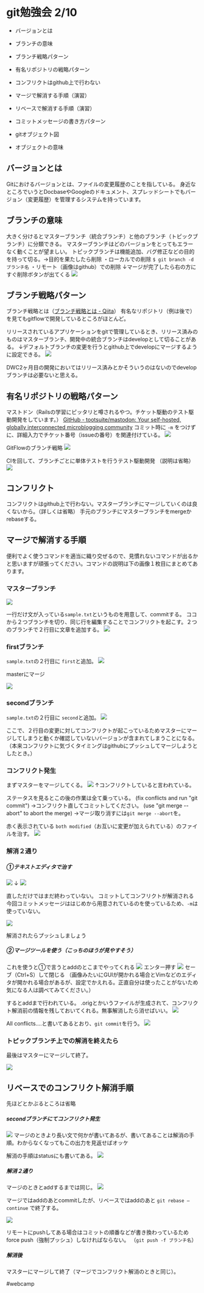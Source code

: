 # git勉強会 2/10


* バージョンとは
* ブランチの意味
* ブランチ戦略パターン
* 有名リポジトリの戦略パターン
* コンフリクトはgithub上で行わない
* マージで解消する手順（演習）
* リベースで解消する手順（演習）

* コミットメッセージの書き方パターン

* gitオブジェクト図
* オブジェクトの意味



## バージョンとは
Gitにおけるバージョンとは、ファイルの変更履歴のことを指している。
身近なところでいうとDocbaseやGoogleのドキュメント、スプレッドシートでもバージョン（変更履歴）を管理するシステムを持っています。



## ブランチの意味
大きく分けるとマスターブランチ（統合ブランチ）と他のブランチ（トピックブランチ）に分類できる。
マスターブランチはどのバージョンをとってもエラーなく動くことが望ましい。
トピックブランチは機能追加、バグ修正などの目的を持って切る。→目的を果たしたら削除
・ローカルでの削除
` $ git branch -d ブランチ名 `
・リモート（画像はgithub）での削除
↓マージが完了したら右の方にすぐ削除ボタンが出てくる
![](README/3a4e4387799a5c96510d9cacf7a62cfe.png)


## ブランチ戦略パターン
ブランチ戦略とは（[ブランチ戦略とは - Qiita](https://qiita.com/pi-su/items/01837215ed230f7507f2)）
有名なリポジトリ（例は後で）を見てもgitflowで開発しているところがほとんど。

リリースされているアプリケーションをgitで管理しているとき、リリース済みのものはマスターブランチ、開発中の統合ブランチはdevelopとして切ることがある。
↓デフォルトブランチの変更を行うとgithub上でdevelopにマージするように設定できる。
![](README/e6785ad23400ffc58c4ed407c36e938e.png)

DWC2ヶ月目の開発においてはリリース済みとかそういうのはないのでdevelopブランチは必要ないと思える。

## 有名リポジトリの戦略パターン
マストドン（Railsの学習にピッタリと噂されるやつ。チケット駆動のテスト駆動開発をしています。）
[GitHub - tootsuite/mastodon: Your self-hosted, globally interconnected microblogging community](https://github.com/tootsuite/mastodon)
コミット時に ` -m ` をつけずに、詳細入力でチケット番号（issueの番号）を関連付けている。
![](README/0358c71dce45685fe423dd13d1b41fc6.png)

GitFlowのブランチ戦略
![](README/36a3c2ff24891092f7bac882b5115110.png)

CIを回して、ブランチごとに単体テストを行うテスト駆動開発
（説明は省略）
![](README/147044515baad9c2f898b539f30cccbd.png)

## コンフリクト
コンフリクトはgithub上で行わない。マスターブランチにマージしていくのは良くないから。（詳しくは省略）
手元のブランチにマスターブランチをmergeかrebaseする。

## マージで解消する手順
便利でよく使うコマンドを適当に織り交ぜるので、見慣れないコマンドが出るかと思いますが頑張ってください。コマンドの説明は下の画像１枚目にまとめてあります。

### マスターブランチ

![](README/b31951a2d4aedf03e616607d8bf0f8d5.png)

一行だけ文が入っている` sample.txt `というものを用意して、commitする。
ココから２つブランチを切り、同じ行を編集することでコンフリクトを起こす。２つのブランチで２行目に文章を追加する。
![](README/96e5deda48a933f7638cdbc2f47da59f.png)

### firstブランチ

`sample.txt`の２行目に
`first`と追加。
![](README/b586fe093e102f58abc279a42de74ebf.png)


masterにマージ

![](README/f46db2ead656384301b2d1edb84db840.png)

### secondブランチ

`sample.txt`の２行目に
`second`と追加。
![](README/13fbddc2a7662267876bdc3b2c29f1d4.png)

ここで、２行目の変更に対してコンフリクトが起こっているためマスターにマージしてしまうと動くか確認していないバージョンが含まれてしまうことになる。
（本来コンフリクトに気づくタイミングはgithubにプッシュしてマージしようとしたとき。）

### コンフリクト発生
まずマスターをマージしてくる。
![](README/7d64fd7828f7133eee61e8b8c926d954.png)
↑コンフリクトしていると言われている。

ステータスを見るとこの後の作業は全て乗っている。
  (fix conflicts and run "git commit")
→コンフリクト直してコミットしてください。
  (use "git merge --abort" to abort the merge)
→マージ取り消すには`git merge --abort`を。

赤く表示されている `both modified`（お互いに変更が加えられている）のファイルを治す。
![](README/56acd8471ef56d9409e87f87abe177f8.png)

### 解消２通り
##### ①テキストエディタで治す
![](README/2e6bfefbb06bc642d1a33d374a9b4127.png)
↓
![](README/d936776c1a2c8f385b23b46ee576a974.png)

直しただけではまだ終わっていない。
コミットしてコンフリクトが解消される
今回コミットメッセージははじめから用意されているのを使っているため、`-m`は使っていない。

![](README/b2e37b05aeef9f0e546f954889f89b93.png)

解消されたらプッシュしましょう

##### ②マージツールを使う（こっちのほうが見やすそう）
これを使うと①で言うとaddのとこまでやってくれる
![](README/291cd613846bdcfdf40676dcadaef6ee.png)
エンター押す
![](README/ef33070b1424a6517a29b53a107c45f9%20(1).png)
セーブ（Ctrl+S）して閉じる
（画像みたいにGUIが開かれる場合とVimなどのエディタが開かれる場合があるが、設定でかえれる。正直自分は使ったことがないため気になる人は調べてみてください。）

するとaddまで行われている。
.origとかいうファイルが生成されて、コンフリクト解消前の情報を残しておいてくれる。無事解消したら消せばいい。
![](README/86fa4d7b61d88fdef0ab8f10d95a2386.png)

All conflicts….と書いてあるとおり、`git commit`を行う。
![](README/db7c429e90300ac680f735d65f7b6664.png)

### トピックブランチ上での解消を終えたら
最後はマスターにマージして終了。

![](README/a55d95ead7d85f73f71f526e2ccabf9a.png)


## リベースでのコンフリクト解消手順
先ほどとかぶるところは省略
##### secondブランチにてコンフリクト発生
![](README/48dad2d6b8ea553c4b1f71123c87e513.png)
マージのときより長い文で何かが書いてあるが、書いてあることは解消の手順。わからなくなってもこの出力を見返せばオッケ

解消の手順はstatusにも書いてある。
![](README/bc06de3534ea34fcfd6aedbdc3713e26.png)

##### 解消２通り
マージのときとaddするまでは同じ。
![](README/c6f2fdd83080793efc7046dc668a2fdc.png)

マージではaddのあとcommitしたが、リベースではaddのあと
`git rebase —continue` で終了する。

![](README/ae8533d698fd1050b08af1b88f16978f.png)

リモートにpushしてある場合はコミットの順番などが書き換わっているためforce push（強制プッシュ）しなければならない。
（`git push -f ブランチ名`）

##### 解消後
マスターにマージして終了（マージでコンフリクト解消のときと同じ）。







#webcamp
